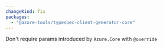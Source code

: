 ```yaml
---
changeKind: fix
packages:
  - "@azure-tools/typespec-client-generator-core"
---
```


Don't require params introduced by `Azure.Core` with `@override`